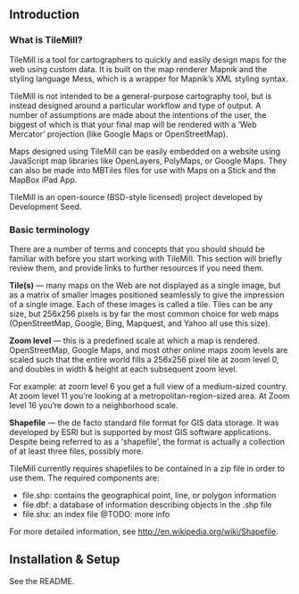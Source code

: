 Introduction
------------

### What is TileMill?

TileMill is a tool for cartographers to quickly and easily design maps
for the web using custom data. It is built on the map renderer Mapnik
and the styling language Mess, which is a wrapper for Mapnik’s XML
styling syntax.

TileMill is not intended to be a general-purpose cartography tool, but
is instead designed around a particular workflow and type of output. A
number of assumptions are made about the intentions of the user, the
biggest of which is that your final map will be rendered with a ‘Web
Mercator’ projection (like Google Maps or OpenStreetMap).

Maps designed using TileMill can be easily embedded on a website using
JavaScript map libraries like OpenLayers, PolyMaps, or Google Maps. They
can also be made into MBTiles files for use with Maps on a Stick and the
MapBox iPad App.

TileMill is an open-source (BSD-style licensed) project developed by
Development Seed.

### Basic terminology

There are a number of terms and concepts that you should should be
familiar with before you start working with TileMill. This section will
briefly review them, and provide links to further resources if you need
them.

**Tile(s)** — many maps on the Web are not displayed as a single image,
but as a matrix of smaller images positioned seamlessly to give the
impression of a single image. Each of these images is called a tile.
Tiles can be any size, but 256x256 pixels is by far the most common
choice for web maps (OpenStreetMap, Google, Bing, Mapquest, and Yahoo
all use this size).

**Zoom level** — this is a predefined scale at which a map is rendered.
OpenStreetMap, Google Maps, and most other online maps zoom levels are
scaled such that the entire world fills a 256x256 pixel tile at zoom
level 0, and doubles in width & height at each subsequent zoom level. 

For example: at zoom level 6 you get a full view of a medium-sized 
country.  At zoom level 11 you’re looking at a metropolitan-region-sized
area. At Zoom level 16 you’re down to a neighborhood scale.

**Shapefile** — the de facto standard file format for GIS data storage.
It was developed by ESRI but is supported by most GIS software
applications. Despite being referred to as a 'shapefile', the format is
actually a collection of at least three files, possibly more.

TileMill currently requires shapefiles to be contained in a zip file in
order to use them. The required components are:

- file.shp: contains the geographical point, line, or polygon 
  information
- file.dbf: a database of information describing objects in the .shp 
  file
- file.shx: an index file @TODO: more info

For more detailed information, see 
<http://en.wikipedia.org/wiki/Shapefile>.

Installation & Setup
--------------------

See the README.

<!-- vim :set textwidth=72: -->
